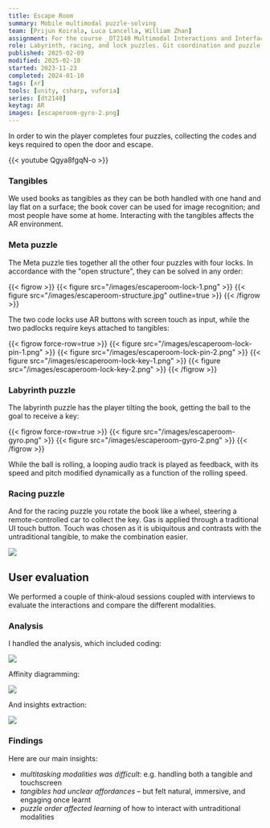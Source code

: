 ```yaml
---
title: Escape Room
summary: Mobile multimodal puzzle-solving
team: [Prijun Koirala, Luca Lancella, William Zhan]
assignment: For the course _DT2140 Multimodal Interactions and Interfaces_.
role: Labyrinth, racing, and lock puzzles. Git coordination and puzzle integration. Qualitative analysis.
published: 2025-02-09
modified: 2025-02-10
started: 2023-11-23
completed: 2024-01-10
tags: [xr]
tools: [unity, csharp, vuforia]
series: [dt2140]
keytag: AR
images: [escaperoom-gyro-2.png]
---
```


In order to win the player completes four puzzles, collecting the codes and keys required to open the door and escape.

{{< youtube Qgya8fgqN-o >}}

### Tangibles

We used books as tangibles as they can be both handled with one hand and lay flat on a surface; the book cover can be used for image recognition; and most people have some at home. Interacting with the tangibles affects the AR environment.

### Meta puzzle

The Meta puzzle ties together all the other four puzzles with four locks. In accordance with the "open structure", they can be solved in any order:

{{< figrow >}}
    {{< figure src="/images/escaperoom-lock-1.png" >}}
    {{< figure src="/images/escaperoom-structure.jpg" outline=true >}}
{{< /figrow >}}

The two code locks use AR buttons with screen touch as input, while the two padlocks require keys attached to tangibles:

{{< figrow force-row=true >}}
    {{< figure src="/images/escaperoom-lock-pin-1.png" >}}
    {{< figure src="/images/escaperoom-lock-pin-2.png" >}}
    {{< figure src="/images/escaperoom-lock-key-1.png" >}}
    {{< figure src="/images/escaperoom-lock-key-2.png" >}}
{{< /figrow >}}

### Labyrinth puzzle

The labyrinth puzzle has the player tilting the book, getting the ball to the goal to receive a key:

{{< figrow force-row=true >}}
    {{< figure src="/images/escaperoom-gyro.png" >}}
    {{< figure src="/images/escaperoom-gyro-2.png" >}}
{{< /figrow >}}

While the ball is rolling, a looping audio track is played as feedback, with its speed and pitch modified dynamically as a function of the rolling speed.

### Racing puzzle

And for the racing puzzle you rotate the book like a wheel, steering a remote-controlled car to collect the key. Gas is applied through a traditional UI touch button. Touch was chosen as it is ubiquitous and contrasts with the untraditional tangible, to make the combination easier.

![](/images/escaperoom-racing.png)

## User evaluation

We performed a couple of think-aloud sessions coupled with interviews to evaluate the interactions and compare the different modalities.

### Analysis

I handled the analysis, which included coding:

![](/images/escaperoom-analysis-coding.png)

Affinity diagramming:

![](/images/escaperoom-analysis-clustering.png)

And insights extraction:

![](/images/escaperoom-analysis-insights.png)

### Findings

Here are our main insights:

- _multitasking modalities was difficult_: e.g. handling both a tangible and touchscreen
- _tangibles had unclear affordances_ – but felt natural, immersive, and engaging once learnt
- _puzzle order affected learning_ of how to interact with untraditional modalities
